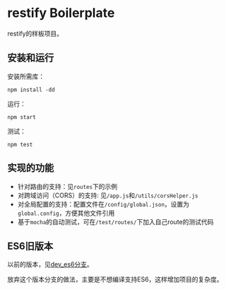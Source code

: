 # restify Boilerplate

restify的样板项目。

## 安装和运行

安装所需库：

```
npm install -dd
```

运行：

```
npm start
```

测试：

```
npm test
```

## 实现的功能

* 针对路由的支持：见`routes`下的示例
* 对跨域访问（CORS）的支持: 见`/app.js`和`/utils/corsHelper.js`
* 对全局配置的支持：配置文件在`/config/global.json`，设置为`global.config`，方便其他文件引用
* 基于`mocha`的自动测试，可在`/test/routes/`下加入自己route的测试代码

## ES6旧版本

以前的版本，见[dev_es6分支](https://github.com/MarshalW/restify-boilerplate/tree/dev_es6)。

放弃这个版本分支的做法，主要是不想编译支持ES6，这样增加项目的复杂度。


